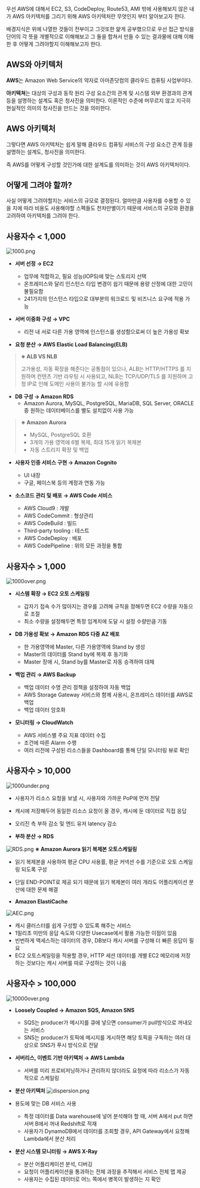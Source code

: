 
우선 AWS에 대해서 EC2, S3, CodeDeploy, Route53, AMI 밖에 사용해보지 않은 내가 AWS 아키텍처를 그리기 위해 AWS 아키텍처란 무엇인지 부터 알아보고자 한다.

배경지식은 위에 나열한 것들이 전부이고 그것또한 얉게 공부했으므로 
우선 접근 방식을 단어의 각 뜻을 개별적으로 이해해보고 그 둘을 합쳐서 만들 수 있는 결과물에 대해 이해한 후 어떻게 그려야할지 이해해보고자 한다.

## AWS와 아키텍처

**AWS**는 Amazon Web Service의 약자로 아마존닷컴의 클라우드 컴퓨팅 사업부이다.

**아키텍쳐**는 대상의 구성과 동작 원리 구성 요소간의 관계 및 시스템 외부 환경과의 관계 등을 설명하는 설계도 혹은 청사진을 의미한다. 이론적인 수준에 머무르지 않고 지극히 현실적인 의미의 청사진을 만드는 것을 의미한다.

## AWS 아키텍처

그렇다면 AWS 아키텍처는 쉽게 말해 클라우드 컴퓨팅 서비스의 구성 요소간 관계 등을 설명하는 설계도, 청사진을 의미한다.

즉 AWS를 어떻게 구성할 것인가에 대한 설계도를 의미하는 것이 AWS 아키텍처이다.

## 어떻게 그려야 할까?

사실 어떻게 그려야할지는 서비스의 규모로 결정된다. 얼마만큼 사용자를 수용할 수 있을 지에 따라 비용도 사용해야할 스펙들도 천차만별이기 때문에 서비스의 규모와 환경을 고려하여 아키텍처를 그려야 한다.

## 사용자수 < 1,000
![1000.png](..%2F..%2Fimages%2F1000.png)
- **서버 선정 → EC2**
    - 업무에 적합하고, 필요 성능(IOPS)에 맞는 스토리지 선택
    - 온프레미스와 달리 인스턴스 타입 변경이 쉽기 때문에 용량 산정에 대한 고민이 불필요함
    - 241가지의 인스턴스 타입으로 대부분의 워크로드 및 비즈니스 요구에 적용 가능

- **서버 이중화 구성 → VPC**
    - 리전 내 서로 다른 가용 영역에 인스턴스를 생성함으로써 더 높은 가용성 확보

- **요청 분산 → AWS Elastic Load Balancing(ELB)**

> **※ ALB VS NLB**
> 
> 고가용성, 자동 확장을 해준다는 공통점이 있으나, ALB는 HTTP/HTTPS 를 지원하며 컨텐츠 기반 라우팅 시 사용되고, NLB는 TCP/UDP/TLS 를 지원하며 고정 IP로 인해 도메인 사용이 불가능 할 시에 유용함

- **DB 구성 → Amazon RDS**
    - Amazon Aurora, MySQL, PostgreSQL, MariaDB, SQL Server, ORACLE 중 원하는 데이터베이스를 별도 설치없이 사용 가능

> **※ Amazon Aurora**
> 
> - MySQL, PostgreSQL 호환
> - 3개의 가용 영역에 6벌 복제, 최대 15개 읽기 복제본
> - 자동 스트리지 확장 및 백업

- **사용자 인증 서비스 구현 → Amazon Cognito**
    - UI 내장
    - 구글, 페이스북 등의 계정과 연동 가능

-   **소스코드 관리 및 배포 → AWS Code 서비스**
    - AWS Cloud9 : 개발
    - AWS CodeCommit : 형상관리
    - AWS CodeBuild : 빌드
    - Third-party tooling : 테스트
    - AWS CodeDeploy : 배포
    - AWS CodePipeline : 위의 모든 과정을 통합

## 사용자수 > 1,000
![1000over.png](..%2F..%2Fimages%2F1000over.png)

- **시스템 확장 → EC2 오토 스케일링**
    - 갑자기 접속 수가 많아지는 경우를 고려해 규칙을 정해두면 EC2 수량을 자동으로 조절
    - 최소 수량을 설정해두면 특정 임계치에 도달 시 설정 수량만큼 기동

- **DB 가용성 확보 → Amazon RDS 다중 AZ 배포**
    - 한 가용영역에 Master, 다른 가용영역에 Stand by 생성
    - Master의 데이터를 Stand by에 복제 후 동기화
    - Master 장애 시, Stand by를 Master로 자동 승격하여 대체

- **백업 관리 → AWS Backup**
    - 백업 데이터 수명 관리 정책을 설정하여 자동 백업
    - AWS Storage Gateway 서비스와 함께 사용시, 온프레미스 데이터를 AWS로 백업
    - 백업 데이터 암호화

- **모니터링 → CloudWatch**
    - AWS 서비스별 주요 지표 데이터 수집
    - 조건에 따른 Alarm 수행
    - 여러 리전에 구성된 리소스들을 Dashboard를 통해 단일 모니터링 뷰로 확인

## 사용자수 > 10,000

![1000under.png](..%2F..%2Fimages%2F1000under.png)
- 사용자가 리소스 요청을 보낼 시, 사용자와 가까운 PoP에 먼저 전달
- 캐시에 저장해두어 동일한 리소스 요청이 올 경우, 캐시에 둔 데이터로 직접 응답
- 오리진 측 부하 감소 및 엔드 유저 latency 감소

- **부하 분산 → RDS**

![RDS.png](..%2F..%2Fimages%2FRDS.png)
**※ Amazon Aurora 읽기 복제본 오토스케일링**

- 읽기 복제본을 사용하여 평균 CPU 사용률, 평균 커넥션 수를 기준으로 오토 스케일링 되도록 구성
- 단일 END-POINT로 제공 되기 때문에 읽기 복제본이 여러 개라도 어플리케이션 분산에 대한 문제 해결

- **Amazon ElastiCache**

![AEC.png](..%2F..%2Fimages%2FAEC.png)

- 캐시 클러스터를 쉽게 구성할 수 있도록 해주는 서비스
- 1밀리초 미만의 응답 속도와 다양한 Usecase에서 활용 가능한 이점이 있음
- 빈번하게 액세스하는 데이터의 경우, DB보다 캐시 서버를 구성해 더 빠른 응답이 필요
- EC2 오토스케일링을 적용할 경우, HTTP 세션 데이터를 개별 EC2 메모리에 저장하는 것보다는 캐시 서버를 따로 구성하는 것이 나음

## 사용자수 > 100,000
![10000over.png](..%2F..%2Fimages%2F10000over.png)
- **Loosely Coupled → Amazon SQS, Amazon SNS**
    - SQS는 producer가 메시지를 큐에 넣으면 consumer가 pull방식으로 꺼내오는 서비스
    - SNS는 producer가 토픽에 메시지를 게시하면 해당 토픽을 구독하는 여러 대상으로 SNS가 푸시 방식으로 전달

- **서버리스, 이벤트 기반 아키텍처 → AWS Lambda**
    - 서버를 미리 프로비저닝하거나 관리하지 않더라도 요청에 따라 리소스가 자동적으로 스케일링

- **분산 아키텍처**
![dispersion.png](..%2F..%2Fimages%2Fdispersion.png)

- 용도에 맞는 DB 서비스 사용
    - 특정 데이터를 Data warehouse에 넣어 분석해야 할 때, 서버 A에서 put 하면 서버 B에서 꺼내 Redshift로 적재
    - 사용자가 DynamoDB에서 데이터를 조회할 경우, API Gateway에서 요청해 Lambda에서 분산 처리

- **분산 시스템 모니터링 → AWS X-Ray** 
    - 분산 어플리케이션 분석, 디버깅
    - 요청이 어플리케이션을 통과하는 전체 과정을 추적해서 서비스 전체 맵 제공
    - 사용자는 수집된 데이터로 어느 쪽에서 병목이 발생하는 지 확인

